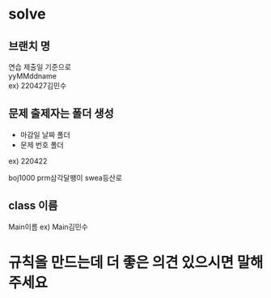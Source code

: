 # solve

## 브랜치 명
연습 제출일 기준으로</br>
yyMMddname</br>
ex) 220427김민수

## 문제 출제자는 폴더 생성
- 마감일 날짜 폴더
- 문제 번호 폴더

ex) 220422

boj1000
prm삼각달팽이
swea등산로

## class 이름
Main이름
ex) Main김민수

# 규칙을 만드는데 더 좋은 의견 있으시면 말해주세요
